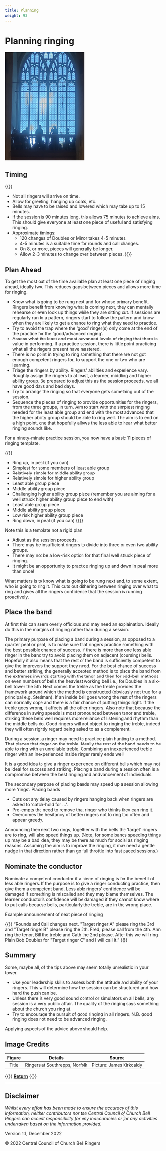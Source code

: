 ```yaml
---
title: Planning
weight: 93
---
```


# Planning ringing

![Ringers at Southrepps, Norfolk](southrepps.jpg)

## Timing

{{<hint info>}}
- Not all ringers will arrive on time.
- Allow for greeting, hanging up coats, etc.
- Bells may have to be raised and lowered which may take up to 15 minutes.
- If the session is 90 minutes long, this allows 75 minutes to achieve aims. This should give everyone at least one piece of useful and satisfying ringing.
- Approximate timings:
    - 120 changes of Doubles or Minor takes 4-5 minutes. 
    - 4-5 minutes is a suitable time for rounds and call changes.
    - On 8, or more, pieces will generally be longer.
    - Allow 2-3 minutes to change over between pieces.
{{</hint>}}
           
## Plan Ahead

To get the most out of the time available plan at least one piece of ringing ahead, ideally two. This reduces gaps between pieces and allows more time for ringing. 
 
- Know what is going to be rung next and for whose primary benefit. Ringers benefit from knowing what is coming next, they can mentally rehearse or even look up things while they are sitting out. If sessions are regularly run to a pattern, ringers start to follow the pattern and know when they are likely to get a chance to ring what they need to practice.
- Try to avoid the trap where the ‘good’ ringer(s) only come at the end of the practice for the ‘good/advanced ringing’. 
- Assess what the least and most advanced levels of ringing that there is value in performing. If a practice session, there is little point practicing what all the ringers present have mastered. 
- There is no point in trying to ring something that there are not got enough competent ringers for, to support the one or two who are learning. 
- Triage the ringers by ability. Ringers' abilities and experience vary. Roughly assign the ringers to at least, a learner, middling and higher ability group. Be prepared to adjust this as the session proceeds, we all have good days and bad days.
- Try to arrange the ringing so that everyone gets something out of the session. 
- Sequence the pieces of ringing to provide opportunities for the ringers, from the three groups, in turn. Aim to start with the simplest ringing needed for the least able group and end with the most advanced that the higher ability group should be able to ring well. The aim is to end on a high point, one that hopefully allows the less able to hear what better ringing sounds like. 

For a ninety-minute practice session, you now have a basic 11 pieces of ringing template. 

{{<hint info>}}
- Ring up, in peal (if you can)
- Simplest for some members of least able group 
- Relatively simple for middle ability group 
- Relatively simple for higher ability group 
- Least able group piece 
- Middle ability group piece 
- Challenging higher ability group piece (remember you are aiming for a well struck higher ability group piece to end with) 
- Least able group piece 
- Middle ability group piece 
- Low risk higher ability group piece 
- Ring down, in peal (if you can)
{{</hint>}}
           
Note this is a template not a rigid plan. 
            
- Adjust as the session proceeds.
- There may be insufficient ringers to divide into three or even two ability groups.
- There may not be a low-risk option for that final well struck piece of ringing. 
- It might be an opportunity to practice ringing up and down in peal more than once! 

What matters is to know what is going to be rung next and, to some extent, who is going to ring it. This cuts out dithering between ringing over what to ring and gives all the ringers confidence that the session is running proactively.
 
## Place the band 

At first this can seem overly officious and may need an explaination. Ideally do this in the margins of ringing rather than during a session. 

The primary purpose of placing a band during a session, as opposed to a quarter peal or peal, is to make sure that ringers practice something with the best possible chance of success. If there is more than one less able ringer in the band try to avoid placing them on adjacent (coursing) bells. Hopefully it also means that the rest of the band is sufficiently competent to give the improvers the support they need. For the best chance of success and better striking, the generally accepted method is to place the band from the extremes inwards starting with the tenor and then for odd-bell methods on even numbers of bells the heaviest working bell i.e., for Doubles in a six-bell tower the 5th. Next comes the treble as the treble provides the framework around which the method is constructed (obviously not true for a principal e.g. Stedman). If an inside bell goes wrong the rest of the ringers can normally cope and there is a fair chance of putting things right. If the treble goes wrong, it affects all the other ringers. Also note that because the difference in swing speeds is most pronounced between tenor and treble, striking these bells well requires more reliance of listening and rhythm than the middle bells do. Good ringers will not object to ringing the treble, indeed they will often rightly regard being asked to as a complement. 

During a session, a ringer may need to practice plain hunting to a method. That places that ringer on the treble. Ideally the rest of the band needs to be able to ring with an unreliable treble. Combining an inexperienced treble ringer with an inexperienced inside ringer rarely ends well. 

It is a good idea to give a ringer experience on different bells which may not be ideal for success and striking. Placing a band during a session often is a compromise between the best ringing and andvancement of individuals. 

The secondary purpose of placing bands may speed up a session allowing more ‘rings’. Placing bands
- Cuts out any delay caused by ringers hanging back when ringers are asked to ‘catch-hold for …’.
- Pre-empts the need to remove that ringer who thinks they can ring it.
- Overcomes the hesitancy of better ringers not to ring too often and appear greedy. 
 
Announcing then next two rings, together with the bells the ‘target’ ringers are to ring, will also speed things up. (Note, for some bands speeding things up may be a bad idea, they may be there as much for social as ringing reasons. Assuming the aim is to improve the ringing, it may need a gentle nudge in that direction rather than go full throttle into fast paced sessions.) 

## Nominate the conductor 

Nominate a competent conductor if a piece of ringing is for the benefit of less able ringers. If the purpose is to give a ringer conducting practice, then give them a competent band. Less able ringers’ confidence will be damaged if something is miscalled and they may blame themselves. The learner conductor’s confidence will be damaged if they cannot know where to put calls because bells, particularly the treble, are in the wrong place. 

Example announcement of next piece of ringing 

{{<hint warning>}}
“Rounds and Call changes next. "Target ringer A" please ring the 3rd and "Target ringer B" please ring the 5th. Fred, please call from the 4th. Ann ring the tenor, Bill the treble and Cath the 2nd please. After this we will ring Plain Bob Doubles for "Target ringer C" and I will call it.” 
{{</hint>}}

## Summary 

Some, maybe all, of the tips above may seem totally unrealistic in your tower. 
- Use your leadership skills to assess both the attitude and ability of your ringers. This will determine how the session can be structured and how hard the push can be. 
- Unless there is very good sound control or simulators on all bells, any session is a very public affair. The quality of the ringing says something about the church you ring at. 
- Try to encourage the pursuit of good ringing in all ringers, N.B. good ringing does not need to be advanced ringing. 

Applying aspects of the advice above should help. 

## Image Credits

| Figure | Details | Source |
| :---: | --- | --- |
| Title | Ringers at Southrepps, Norfolk | Picture: James Kirkcaldy |

{{<hint info>}}
**[Return](https://runningatower.cccbr.org.uk/docs/buildingateam/)**
{{</hint>}}

----

## Disclaimer
 
*Whilst every effort has been made to ensure the accuracy of this information, neither contributors nor the Central Council of Church Bell Ringers can accept responsibility for any inaccuracies or for any activities undertaken based on the information provided.*

Version 1.1, December 2022

© 2022 Central Council of Church Bell Ringers
